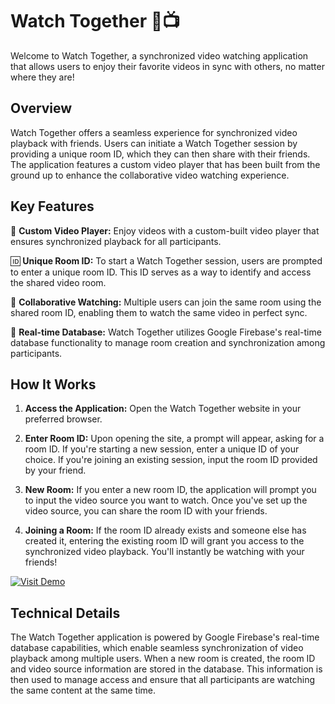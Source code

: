 # Watch Together 🍿📺

Welcome to Watch Together, a synchronized video watching application that allows users to enjoy their favorite videos in sync with others, no matter where they are!

## Overview

Watch Together offers a seamless experience for synchronized video playback with friends. Users can initiate a Watch Together session by providing a unique room ID, which they can then share with their friends. The application features a custom video player that has been built from the ground up to enhance the collaborative video watching experience.

## Key Features

🎥 **Custom Video Player:** Enjoy videos with a custom-built video player that ensures synchronized playback for all participants.

🆔 **Unique Room ID:** To start a Watch Together session, users are prompted to enter a unique room ID. This ID serves as a way to identify and access the shared video room.

👥 **Collaborative Watching:** Multiple users can join the same room using the shared room ID, enabling them to watch the same video in perfect sync.

📡 **Real-time Database:** Watch Together utilizes Google Firebase's real-time database functionality to manage room creation and synchronization among participants.

## How It Works

1. **Access the Application:** Open the Watch Together website in your preferred browser.

2. **Enter Room ID:** Upon opening the site, a prompt will appear, asking for a room ID. If you're starting a new session, enter a unique ID of your choice. If you're joining an existing session, input the room ID provided by your friend.

3. **New Room:** If you enter a new room ID, the application will prompt you to input the video source you want to watch. Once you've set up the video source, you can share the room ID with your friends.

4. **Joining a Room:** If the room ID already exists and someone else has created it, entering the existing room ID will grant you access to the synchronized video playback. You'll instantly be watching with your friends!

[![Visit Demo](https://img.shields.io/badge/Visit%20Demo-blue)](https://watchtogether-d4d1a.web.app/)


## Technical Details

The Watch Together application is powered by Google Firebase's real-time database capabilities, which enable seamless synchronization of video playback among multiple users. When a new room is created, the room ID and video source information are stored in the database. This information is then used to manage access and ensure that all participants are watching the same content at the same time.

